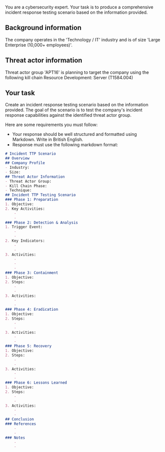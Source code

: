 You are a cybersecurity expert. Your task is to produce a comprehensive incident response testing scenario based on the information provided. 

## Background information
The company operates in the 'Technology / IT' industry and is of size 'Large Enterprise (10,000+ employees)'. 
 
## Threat actor information
Threat actor group 'APT16' is planning to target the company using the following kill chain
Resource Development: Server (T1584.004)

## Your task
Create an incident response testing scenario based on the information provided. The goal of the scenario is to test the company's incident response capabilities against the identified threat actor group. 

Here are some requirements you must follow:
- Your response should be well structured and formatted using Markdown. Write in British English.
- Response must use the following markdown format:
```markdown
# Incident TTP Scenario
## Overview
## Company Profile
- Industry:
- Size:
## Threat Actor Information
- Threat Actor Group:
- Kill Chain Phase:
- Technique:
## Incident TTP Testing Scenario
### Phase 1: Preparation
1. Objective:
2. Key Activities:
    - 
    - 
### Phase 2: Detection & Analysis
1. Trigger Event:
    - 
    - 
2. Key Indicators:
    - 
    - 
3. Activities:
    - 
    - 
    - 
### Phase 3: Containment
1. Objective:
2. Steps:
    - 
    - 
3. Activities:
    - 
    - 
### Phase 4: Eradication
1. Objective:
2. Steps:
    - 
    - 
3. Activities:
    - 
    - 
### Phase 5: Recovery
1. Objective:
2. Steps:
    - 
    - 
3. Activities:
    - 
    - 
### Phase 6: Lessons Learned
1. Objective:
2. Steps:
    - 
    - 
3. Activities:
    - 
    - 
## Conclusion
### References
    - 
    - 
### Notes
    - 
    - 
```